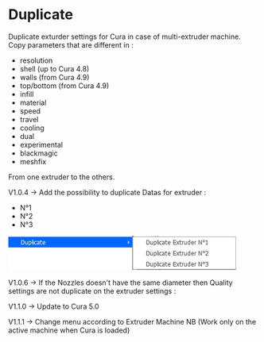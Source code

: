 # Duplicate

Duplicate exturder settings for Cura in case of multi-extruder machine. Copy parameters that are different in :
- resolution
- shell (up to Cura 4.8)
- walls (from Cura 4.9)
- top/bottom (from Cura 4.9)
- infill
- material
- speed
- travel
- cooling
- dual
- experimental
- blackmagic
- meshfix

From one extruder to the others.

V1.0.4   -> Add the possibility to duplicate Datas for extruder :
- N°1
- N°2
- N°3

![Menu](./images/Menu.jpg)

V1.0.6   -> If the Nozzles doesn't have the same diameter then Quality settings are not duplicate on the extruder settings :

V1.1.0   -> Update to Cura 5.0

V1.1.1   -> Change menu according to Extruder Machine NB (Work only on the active machine when Cura is loaded)
